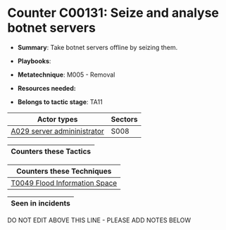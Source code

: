 # Counter C00131: Seize and analyse botnet servers

* **Summary**: Take botnet servers offline by seizing them.

* **Playbooks**: 

* **Metatechnique**: M005 - Removal

* **Resources needed:** 

* **Belongs to tactic stage**: TA11


| Actor types | Sectors |
| ----------- | ------- |
| [A029 server admininistrator](../../generated_pages/actortypes/A029.md) | S008 |



| Counters these Tactics |
| ---------------------- |



| Counters these Techniques |
| ------------------------- |
| [T0049 Flood Information Space](../../generated_pages/techniques/T0049.md) |



| Seen in incidents |
| ----------------- |


DO NOT EDIT ABOVE THIS LINE - PLEASE ADD NOTES BELOW
